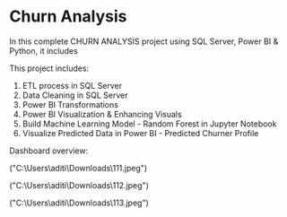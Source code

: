# Churn Analysis 
In this complete CHURN ANALYSIS project using SQL Server, Power BI & Python, it includes

This project includes:

1. ETL process in SQL Server
2. Data Cleaning in SQL Server
3. Power BI Transformations
4. Power BI Visualization & Enhancing Visuals
5. Build Machine Learning Model - Random Forest in Jupyter Notebook
6. Visualize Predicted Data in Power BI - Predicted Churner Profile

Dashboard overview:

("C:\Users\aditi\Downloads\111.jpeg")

("C:\Users\aditi\Downloads\112.jpeg")

("C:\Users\aditi\Downloads\113.jpeg")

